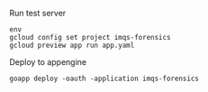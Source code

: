 Run test server

	env
	gcloud config set project imqs-forensics
	gcloud preview app run app.yaml

Deploy to appengine

	goapp deploy -oauth -application imqs-forensics